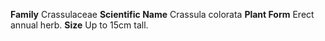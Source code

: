  **Family** Crassulaceae **Scientific Name** Crassula colorata **Plant Form** Erect annual herb. **Size** Up to 15cm tall.